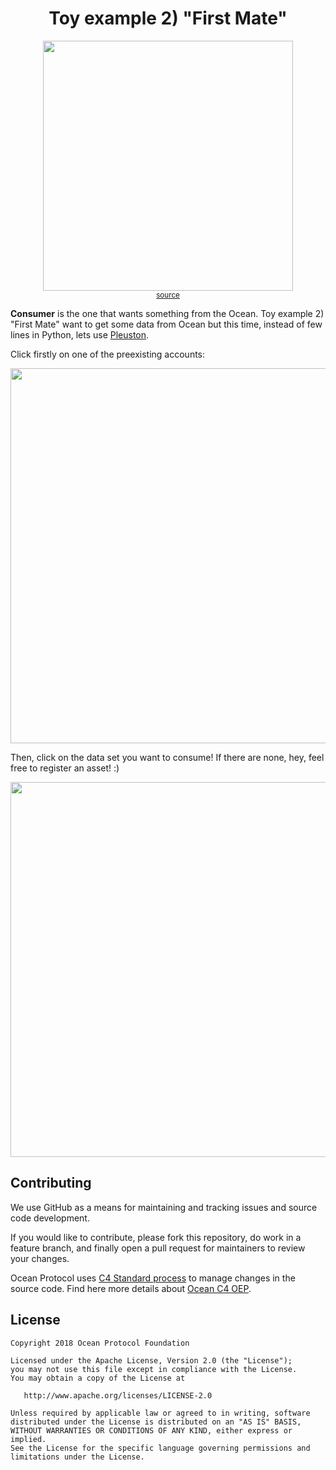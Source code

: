 <h1 align='center'> Toy example 2) "First Mate" </h1>

<p align="center">
  <img width="400" src="https://media.giphy.com/media/3oEduVGyuRGuZXaqys/giphy.gif" /><br />
   <sup><a href="https://www.reddit.com/r/gifs/comments/3ovn2j/comin_fur_ye_booty/">source</a></sup>
</p>

**Consumer** is the one that wants something from the Ocean. Toy example 2) "First Mate" want to get some data from Ocean but this time, instead of few lines in Python, lets use [Pleuston](https://github.com/oceanprotocol/pleuston).

Click firstly on one of the preexisting accounts:
<p align="center">
  <img width="600" src="https://github.com/oceanprotocol/plankton-datascience/blob/master/imgs/accounts.png" />
</p>

Then, click on the data set you want to consume! If there are none, hey, feel free to register an asset! :)
<p align="center">
  <img width="600" src="https://github.com/oceanprotocol/plankton-datascience/blob/master/imgs/toyexample2.png" />
</p>

## Contributing

We use GitHub as a means for maintaining and tracking issues and source code development.

If you would like to contribute, please fork this repository, do work in a feature branch, and finally open a pull request for maintainers to review your changes.

Ocean Protocol uses [C4 Standard process](https://github.com/unprotocols/rfc/blob/master/1/README.md) to manage changes in the source code.  Find here more details about [Ocean C4 OEP](https://github.com/oceanprotocol/OEPs/tree/master/1).

## License

```
Copyright 2018 Ocean Protocol Foundation

Licensed under the Apache License, Version 2.0 (the "License");
you may not use this file except in compliance with the License.
You may obtain a copy of the License at

   http://www.apache.org/licenses/LICENSE-2.0

Unless required by applicable law or agreed to in writing, software
distributed under the License is distributed on an "AS IS" BASIS,
WITHOUT WARRANTIES OR CONDITIONS OF ANY KIND, either express or implied.
See the License for the specific language governing permissions and
limitations under the License.
```



